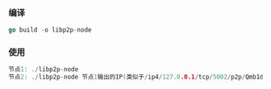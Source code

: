 ### 编译
```go
go build -o libp2p-node
```

### 使用
```go
节点1: ./libp2p-node
节点2: ./libp2p-node 节点1输出的IP(类似于/ip4/127.0.0.1/tcp/5002/p2p/Qmb1d6UkypwFisJTouzDHy6ihTt5GfXvVNiHT2rDJ5vKwF)
```
